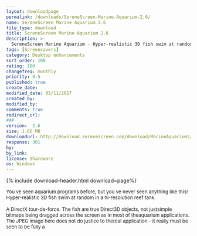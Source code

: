 ```yaml
---
layout: downloadpage
permalink: /downloads/SereneScreen-Marine-Aquarium-2,6/
name: SereneScreen Marine Aquarium 2.6
file_type: download
title: SereneScreen Marine Aquarium 2.6
description: >-
  SereneScreen Marine Aquarium - Hyper-realistic 3D fish swim at random in a hi-resolution reef tank
tags: [Screensavers]
category: Desktop enhancements
sort_order: 100
rating: 100
changefreq: monthly
priority: 0.5
published: true
create_date: 
modified_date: 03/11/2017
created_by: 
modified_by: 
comments: true
redirect_url: 
### 
version:  2.6
size: 1.66 MB
downloadurl: http://download.serenescreen.com/download/MarineAquarium2/Windows/MAquarium2_6.exe
response: 301
by: 
by_link: 
license: Shareware
os: Windows
---
```


{% include download-header.html download=page%}

<p style="fix-download-text !important">
<p><font size="2"><p>You ve seen aquarium programs before, but you ve never seen anything like this! Hyper-realistic 3D fish swim at random in a hi-resolution reef tank. <br />
<br />
A DirectX tour-de-force. The fish are true Direct3D objects, not justsimple bitmaps being dragged across the screen as in most of theaquarium applications. The JPEG image here does not do justice to thereal application - it really must be seen to be fully a</p></p></p>
